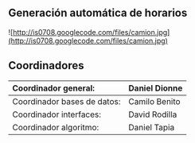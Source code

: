 ## Generación automática de horarios ##

![http://is0708.googlecode.com/files/camion.jpg](http://is0708.googlecode.com/files/camion.jpg)

## Coordinadores ##
| Coordinador general:        | Daniel Dionne |
|:----------------------------|:--------------|
| Coordinador bases de datos: | Camilo Benito |
| Coordinador interfaces:     | David Rodilla |
| Coordinador algoritmo:      | Daniel Tapia  |